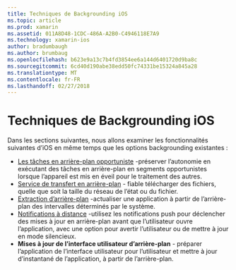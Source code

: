 ```yaml
---
title: Techniques de Backgrounding iOS
ms.topic: article
ms.prod: xamarin
ms.assetid: 011A8D48-1CDC-486A-A2B0-C4946118E7A9
ms.technology: xamarin-ios
author: bradumbaugh
ms.author: brumbaug
ms.openlocfilehash: b623e9a13c7b4fd3854ee6a144d6401720d9ba8c
ms.sourcegitcommit: 6cd40d190abe38edd50fc74331be15324a845a28
ms.translationtype: MT
ms.contentlocale: fr-FR
ms.lasthandoff: 02/27/2018
---
```

# <a name="ios-backgrounding-techniques"></a>Techniques de Backgrounding iOS

Dans les sections suivantes, nous allons examiner les fonctionnalités suivantes d’iOS en même temps que les options backgrounding existantes :

-  [Les tâches en arrière-plan opportuniste](~/ios/app-fundamentals/backgrounding/ios-backgrounding-techniques/ios-backgrounding-with-tasks.md#background_tasks_in_iOS_7) -préserver l’autonomie en exécutant des tâches en arrière-plan en segments opportunistes lorsque l’appareil est mis en éveil pour le traitement des autres.
-  [Service de transfert en arrière-plan](~/ios/app-fundamentals/backgrounding/ios-backgrounding-techniques/ios-backgrounding-with-tasks.md#background-transfers) - fiable télécharger des fichiers, quelle que soit la taille du réseau de l’état ou du fichier.
-  [Extraction d’arrière-plan](~/ios/app-fundamentals/backgrounding/ios-backgrounding-techniques/updating-an-application-in-the-background.md#background_fetch) -actualiser une application à partir de l’arrière-plan des intervalles déterminés par le système.
-  [Notifications à distance](~/ios/app-fundamentals/backgrounding/ios-backgrounding-techniques/updating-an-application-in-the-background.md#remote_notifications) -utilisez les notifications push pour déclencher des mises à jour en arrière-plan avant que l’utilisateur ouvre l’application, avec une option pour avertir l’utilisateur ou de mettre à jour en mode silencieux.
-  **Mises à jour de l’interface utilisateur d’arrière-plan** - préparer l’application de l’interface utilisateur pour l’utilisateur et mettre à jour d’instantané de l’application, à partir de l’arrière-plan.
